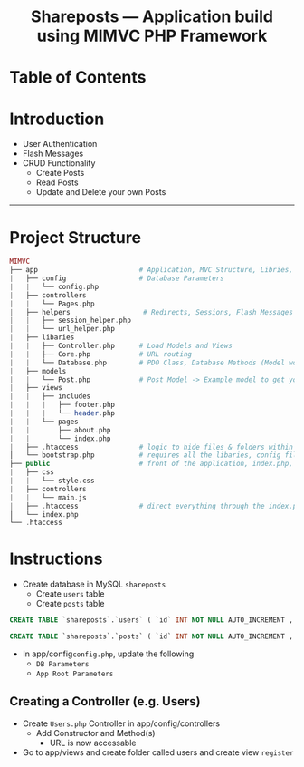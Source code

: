 <h1 align="center">Shareposts — Application build using MIMVC PHP Framework</h1>

# Table of Contents

# Introduction

- User Authentication
- Flash Messages
- CRUD Functionality
  - Create Posts
  - Read Posts
  - Update and Delete your own Posts

---

# Project Structure

```php
MIMVC
├── app                         # Application, MVC Structure, Libries, Config file
|   ├── config                  # Database Parameters
|   |   └── config.php
|   ├── controllers
|   |   └── Pages.php
|   ├── helpers                  # Redirects, Sessions, Flash Messages
|   |   ├── session_helper.php
|   |   └── url_helper.php
|   ├── libaries
|   |   ├── Controller.php      # Load Models and Views
|   |   ├── Core.php            # URL routing
|   |   └── Database.php        # PDO Class, Database Methods (Model works with this file)
|   ├── models
|   |   └── Post.php            # Post Model -> Example model to get you started with interacting with the Database
|   ├── views
|   |   ├── includes
|   |   |   ├── footer.php
|   |   |   └── header.php
|   |   └── pages
|   |       ├── about.php
|   |       └── index.php
|   ├── .htaccess               # logic to hide files & folders within this directory
│   └── bootstrap.php           # requires all the libaries, config file, helpers etc.
├── public                      # front of the application, index.php, htaccess file rules (routing), static assets (JS,CSS etc)
|   ├── css
|   |   └── style.css
|   ├── controllers
|   |   └── main.js
|   ├── .htaccess               # direct everything through the index.php
│   └── index.php
└── .htaccess

```

# Instructions

- Create database in MySQL `shareposts`
  - Create `users` table
  - Create `posts` table

```sql
CREATE TABLE `shareposts`.`users` ( `id` INT NOT NULL AUTO_INCREMENT , `name` VARCHAR(255) NOT NULL , `email` VARCHAR(255) NOT NULL , `created_at` DATETIME NOT NULL DEFAULT CURRENT_TIMESTAMP , PRIMARY KEY (`id`)) ENGINE = InnoDB;

CREATE TABLE `shareposts`.`posts` ( `id` INT NOT NULL AUTO_INCREMENT , `user_id` INT NOT NULL , `title` VARCHAR(255) NOT NULL , `body` VARCHAR(255) NOT NULL , `created_at` DATETIME NOT NULL DEFAULT CURRENT_TIMESTAMP , PRIMARY KEY (`id`)) ENGINE = InnoDB;
```

- In app/config`config.php`, update the following
  - `DB Parameters`
  - `App Root Parameters`

## Creating a Controller (e.g. Users)

- Create `Users.php` Controller in app/config/controllers
  - Add Constructor and Method(s)
    - URL is now accessable
- Go to app/views and create folder called users and create view `register`
